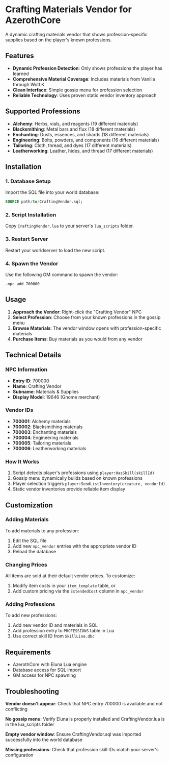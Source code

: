 # Crafting Materials Vendor for AzerothCore

A dynamic crafting materials vendor that shows profession-specific supplies based on the player's known professions.

## Features

- **Dynamic Profession Detection**: Only shows professions the player has learned
- **Comprehensive Material Coverage**: Includes materials from Vanilla through WotLK
- **Clean Interface**: Simple gossip menu for profession selection
- **Reliable Technology**: Uses proven static vendor inventory approach

## Supported Professions

- **Alchemy**: Herbs, vials, and reagents (19 different materials)
- **Blacksmithing**: Metal bars and flux (18 different materials) 
- **Enchanting**: Dusts, essences, and shards (18 different materials)
- **Engineering**: Bolts, powders, and components (16 different materials)
- **Tailoring**: Cloth, thread, and dyes (17 different materials)
- **Leatherworking**: Leather, hides, and thread (17 different materials)

## Installation

### 1. Database Setup
Import the SQL file into your world database:
```sql
SOURCE path/to/CraftingVendor.sql;
```

### 2. Script Installation
Copy `CraftingVendor.lua` to your server's `lua_scripts` folder.

### 3. Restart Server
Restart your worldserver to load the new script.

### 4. Spawn the Vendor
Use the following GM command to spawn the vendor:
```
.npc add 700000
```

## Usage

1. **Approach the Vendor**: Right-click the "Crafting Vendor" NPC
2. **Select Profession**: Choose from your known professions in the gossip menu
3. **Browse Materials**: The vendor window opens with profession-specific materials
4. **Purchase Items**: Buy materials as you would from any vendor

## Technical Details

### NPC Information
- **Entry ID**: 700000
- **Name**: Crafting Vendor
- **Subname**: Materials & Supplies
- **Display Model**: 19646 (Gnome merchant)

### Vendor IDs
- **700001**: Alchemy materials
- **700002**: Blacksmithing materials  
- **700003**: Enchanting materials
- **700004**: Engineering materials
- **700005**: Tailoring materials
- **700006**: Leatherworking materials

### How It Works
1. Script detects player's professions using `player:HasSkill(skillId)`
2. Gossip menu dynamically builds based on known professions
3. Player selection triggers `player:SendListInventory(creature, vendorId)`
4. Static vendor inventories provide reliable item display

## Customization

### Adding Materials
To add materials to any profession:
1. Edit the SQL file
2. Add new `npc_vendor` entries with the appropriate vendor ID
3. Reload the database

### Changing Prices
All items are sold at their default vendor prices. To customize:
1. Modify item costs in your `item_template` table, or
2. Add custom pricing via the `ExtendedCost` column in `npc_vendor`

### Adding Professions
To add new professions:
1. Add new vendor ID and materials in SQL
2. Add profession entry to `PROFESSIONS` table in Lua
3. Use correct skill ID from `SkillLine.dbc`

## Requirements

- AzerothCore with Eluna Lua engine
- Database access for SQL import
- GM access for NPC spawning

## Troubleshooting

**Vendor doesn't appear**: Check that NPC entry 700000 is available and not conflicting

**No gossip menu**: Verify Eluna is properly installed and CraftingVendor.lua is in the lua_scripts folder

**Empty vendor window**: Ensure CraftingVendor.sql was imported successfully into the world database

**Missing professions**: Check that profession skill IDs match your server's configuration 